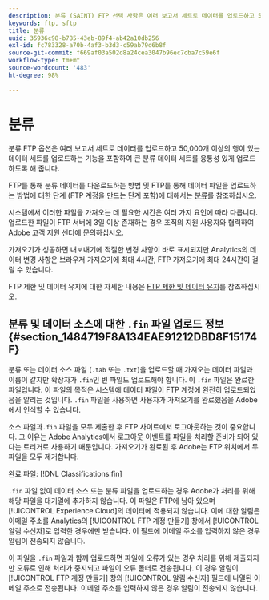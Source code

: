 ```yaml
---
description: 분류 (SAINT) FTP 선택 사항은 여러 보고서 세트로 데이터를 업로드하고 50,000개 이상의 행이 있는 데이터 세트를 업로드하는 기능을 포함하여 큰 분류 데이터 세트를 융통성 있게 업로드하도록 해 줍니다.
keywords: ftp, sftp
title: 분류
uuid: 35936c98-b785-43eb-89f4-ab42a10db256
exl-id: fc783328-a70b-4af3-b3d3-c59ab79d6b8f
source-git-commit: f669af03a502d8a24cea3047b96ec7cba7c59e6f
workflow-type: tm+mt
source-wordcount: '483'
ht-degree: 98%

---
```


# 분류

분류 FTP 옵션은 여러 보고서 세트로 데이터를 업로드하고 50,000개 이상의 행이 있는 데이터 세트를 업로드하는 기능을 포함하여 큰 분류 데이터 세트를 융통성 있게 업로드하도록 해 줍니다.

FTP를 통해 분류 데이터를 다운로드하는 방법 및 FTP를 통해 데이터 파일을 업로드하는 방법에 대한 단계 (FTP 계정을 만드는 단계 포함)에 대해서는 [분류](https://experienceleague.adobe.com/docs/analytics/components/classifications/classifications-importer/c-working-with-saint.html)를 참조하십시오.

시스템에서 이러한 파일을 가져오는 데 필요한 시간은 여러 가지 요인에 따라 다릅니다. 업로드한 파일이 FTP 서버에 3일 이상 존재하는 경우 조직의 지원 사용자와 협력하여 Adobe 고객 지원 센터에 문의하십시오.

가져오기가 성공하면 내보내기에 적절한 변경 사항이 바로 표시되지만 Analytics의 데이터 변경 사항은 브라우저 가져오기에 최대 4시간, FTP 가져오기에 최대 24시간이 걸릴 수 있습니다.

FTP 제한 및 데이터 유지에 대한 자세한 내용은 [FTP 제한 및 데이터 유지](/help/export/ftp-and-sftp/ftp-limits.md)를 참조하십시오.

## 분류 및 데이터 소스에 대한 `.fin` 파일 업로드 정보 {#section_1484719F8A134EAE91212DBD8F15174F}

분류 또는 데이터 소스 파일 (`.tab` 또는 `.txt`)을 업로드할 때 가져오는 데이터 파일과 이름이 같지만 확장자가 `.fin`인 빈 파일도 업로드해야 합니다. 이 `.fin` 파일은 완료한 파일입니다. 이 파일의 목적은 시스템에 데이터 파일이 FTP 계정에 완전히 업로드되었음을 알리는 것입니다. `.fin` 파일을 사용하면 사용자가 가져오기를 완료했음을 Adobe에서 인식할 수 있습니다. 

소스 파일과`.fin` 파일을 모두 제출한 후 FTP 사이트에서 로그아웃하는 것이 중요합니다. 그 이유는 Adobe Analytics에서 로그아웃 이벤트를 파일을 처리할 준비가 되어 있다는 트리거로 사용하기 때문입니다. 가져오기가 완료된 후 Adobe는 FTP 위치에서 두 파일을 모두 제거합니다.

완료 파일: [!DNL Classifications.fin]

`.fin` 파일 없이 데이터 소스 또는 분류 파일을 업로드하는 경우 Adobe가 처리를 위해 해당 파일을 대기열에 추가하지 않습니다. 이 파일은 FTP에 남아 있으며 [!UICONTROL Experience Cloud]의 데이터에 적용되지 않습니다. 이에 대한 알림은 이메일 주소를 Analytics의 [!UICONTROL FTP 계정 만들기] 창에서 [!UICONTROL 알림 수신자]로 입력한 경우에만 받습니다. 이 필드에 이메일 주소를 입력하지 않은 경우 알림이 전송되지 않습니다.

이 파일을 `.fin` 파일과 함께 업로드하면 파일에 오류가 있는 경우 처리를 위해 제출되지만 오류로 인해 처리가 중지되고 파일이 오류 폴더로 전송됩니다. 이 경우 알림이 [!UICONTROL FTP 계정 만들기] 창의 [!UICONTROL 알림 수신자] 필드에 나열된 이메일 주소로 전송됩니다. 이메일 주소를 입력하지 않은 경우 알림이 전송되지 않습니다.
